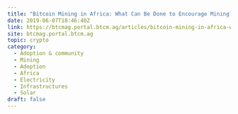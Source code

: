 ```yaml
---
title: "Bitcoin Mining in Africa: What Can Be Done to Encourage Mining?"
date: 2019-06-07T18:46:40Z
link: https://btcmag.portal.btcm.ag/articles/bitcoin-mining-in-africa-what-can-be-done-to-encourage-mining/?utm_medium=RSS&utm_source=hune
site: btcmag.portal.btcm.ag
topic: crypto
category:
  - Adoption & community
  - Mining
  - Adoption
  - Africa
  - Electricity
  - Infrastructures
  - Solar
draft: false
---
```

